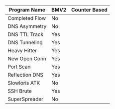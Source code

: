 

| Program Name  | BMV2          | Counter Based |
| ------------- | ------------- | ------------- |
| Completed Flow| No            |               |
| DNS Asymmetry | No            |               |
| DNS TTL Track | Yes           |               |
| DNS Tunneling | Yes           |               |
| Heavy Hitter  | Yes           |               |
| New Open Conn | Yes           |               |
| Port Scan     | Yes           |               |
| Reflection DNS| Yes           |               |
| Slowloris ATK | No           |               |
| SSH Brute     | Yes           |               |
| SuperSpreader | No           |               |

